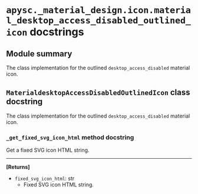 # `apysc._material_design.icon.material_desktop_access_disabled_outlined_icon` docstrings

## Module summary

The class implementation for the outlined `desktop_access_disabled` material icon.

## `MaterialdesktopAccessDisabledOutlinedIcon` class docstring

The class implementation for the outlined `desktop_access_disabled` material icon.

### `_get_fixed_svg_icon_html` method docstring

Get a fixed SVG icon HTML string.<hr>

**[Returns]**

- `fixed_svg_icon_html`: str
  - Fixed SVG icon HTML string.